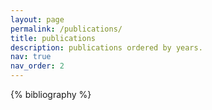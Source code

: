 ```yaml
---
layout: page
permalink: /publications/
title: publications
description: publications ordered by years.
nav: true
nav_order: 2
---
```


<!-- _pages/publications.md -->
<div class="publications">

{% bibliography %}

</div>
